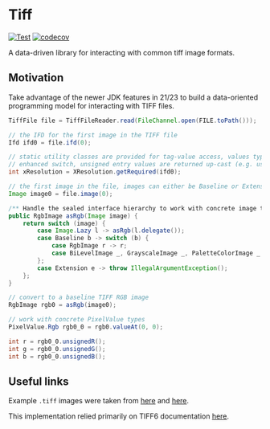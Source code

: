 # Tiff

[![Test](https://github.com/stellarsunset/tiff/actions/workflows/test.yaml/badge.svg)](https://github.com/stellarsunset/tiff/actions/workflows/test.yaml)
[![codecov](https://codecov.io/gh/stellarsunset/tiff/graph/badge.svg?token=2SZ6MJxyXA)](https://codecov.io/gh/stellarsunset/tiff)

A data-driven library for interacting with common tiff image formats.

## Motivation

Take advantage of the newer JDK features in 21/23 to build a data-oriented programming model for interacting with TIFF
files.

```java
TiffFile file = TiffFileReader.read(FileChannel.open(FILE.toPath()));

// the IFD for the first image in the TIFF file
Ifd ifd0 = file.ifd(0);

// static utility classes are provided for tag-value access, values types are handled via 
// enhanced switch, unsigned entry values are returned up-cast (e.g. ushort -> int)
int xResolution = XResolution.getRequired(ifd0);

// the first image in the file, images can either be Baseline or Extension types
Image image0 = file.image(0);

/** Handle the sealed interface hierarchy to work with concrete image types. */
public RgbImage asRgb(Image image) {
    return switch (image) {
        case Image.Lazy l -> asRgb(l.delegate());
        case Baseline b -> switch (b) {
            case RgbImage r -> r;
            case BiLevelImage _, GrayscaleImage _, PaletteColorImage _ -> throw IllegalArgumentException();
        };
        case Extension e -> throw IllegalArgumentException();
    };
}

// convert to a baseline TIFF RGB image
RgbImage rgb0 = asRgb(image0);

// work with concrete PixelValue types
PixelValue.Rgb rgb0_0 = rgb0.valueAt(0, 0);

int r = rgb0_0.unsignedR();
int g = rgb0_0.unsignedG();
int b = rgb0_0.unsignedB();
```

## Useful links

Example `.tiff` images were taken from [here](https://people.math.sc.edu/Burkardt/data/tif/tif.html)
and [here](https://github.com/tlnagy/exampletiffs/tree/master).

This implementation relied primarily on TIFF6
documentation [here](https://www.itu.int/itudoc/itu-t/com16/tiff-fx/docs/tiff6.pdf).